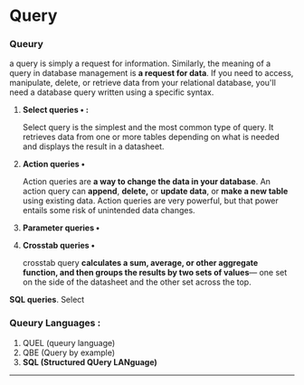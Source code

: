 # Query

### Queury

a query is simply a request for information. Similarly, the meaning of a query in database management is **a request for data**. If you need to access, manipulate, delete, or retrieve data from your relational database, you'll need a database query written using a specific syntax.

1. **Select queries • :**
    
    Select query is the simplest and the most common type of query. It retrieves data from one or more tables depending on what is needed and displays the result in a datasheet.
    
2. **Action queries •** 
    
    Action queries are **a way to change the data in your database**. 
    An action query can **append**, **delete,** or **update data**, or **make a new table** using existing data. Action queries are very powerful, but that power entails some risk of unintended data changes.
    
3. **Parameter queries •**
4. **Crosstab queries •** 
    
    crosstab query **calculates a sum, average, or other aggregate function, and then groups the results by two sets of values**— one set on the side of the datasheet and the other set across the top.
    

**SQL queries**. Select

### Queury Languages :

1. QUEL (queury language)
2. QBE (Query by example)
3. **SQL (Structured QUery LANguage)**

---